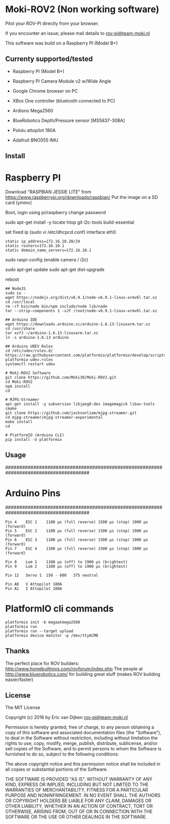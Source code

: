 # Moki-ROV2 (Non working software)

Pilot your ROV-PI directly from your browser.

If you encounter an issue; please mail details to <rov-pi@team-moki.nl>

This software was build on a Raspberry PI (Model B+)

## Currenty supported/tested 

* Raspberry PI (Model B+)
* Raspberry PI Camera Module v2 w/Wide Angle
* Google Chrome browser on PC
* XBox One controller (bluetooth connected to PC)

* Ardiono Mega2560
* BlueRobotics Depth/Pressure sensor [MS5837-30BA]
* Pololu attopilot 180A
* Adafruit BNO055 IMU

## Install

# Raspberry PI
Download "RASPBIAN JESSIE LITE" from https://www.raspberrypi.org/downloads/raspbian/
Put the image on a SD card (ymmv)

Boot, login using pi/raspberry
change password

sudo apt-get install -y locate htop git i2c-tools build-essential

set fixed ip (sudo vi /etc/dhcpcd.conf)
interface eth0
```
static ip_address=172.16.10.20/24
static routers=172.16.10.1
static domain_name_servers=172.16.10.1
```

sudo raspi-config (enable camera / i2c)

sudo apt-get update
sudo apt-get dist-upgrade

reboot 

```
## NodeJS
sudo su -
wget https://nodejs.org/dist/v6.9.1/node-v6.9.1-linux-armv6l.tar.xz
cd /usr/local
rm -rf bin/node bin/npm include/node lib/node
tar --strip-components 1 -xJf /root/node-v6.9.1-linux-armv6l.tar.xz

## Arduino IDE
wget https://downloads.arduino.cc/arduino-1.6.13-linuxarm.tar.xz
cd /usr/share
tar xvfJ ~/arduino-1.6.13-linuxarm.tar.xz
ln -s arduino-1.6.13 arduino

## Arduino UDEV Rules
cd /etc/udev/rules.d/
https://raw.githubusercontent.com/platformio/platformio/develop/scripts/99-platformio-udev.rules
systemctl restart udev

# Moki-ROV2 Software
git clone https://github.com/Moki38/Moki-ROV2.git
cd Moki-ROV2
npm install 
cd 

# MJPG-Streamer
apt-get install -y subversion libjpeg8-dev imagemagick libav-tools cmake
git clone https://github.com/jacksonliam/mjpg-streamer.git
cd mjpg-streamer/mjpg-streamer-experimental
make install
cd 

# PlatformIO (Arduino CLI)
pip install -U platformio
```

## Usage

######################################################################################
#                   Arduino Pins
######################################################################################
```
Pin 4    ESC 1    1100 μs (full reverse) 1500 μs (stop) 1900 μs (forward)    
Pin 5    ESC 2    1100 μs (full reverse) 1500 μs (stop) 1900 μs (forward)
Pin 6    ESC 3    1100 μs (full reverse) 1500 μs (stop) 1900 μs (forward)
Pin 7    ESC 4    1100 μs (full reverse) 1500 μs (stop) 1900 μs (forward)

Pin 8    Lum 1    1100 μs (off) to 1900 μs (brightest)
Pin 9    Lum 2    1100 μs (off) to 1900 μs (brightest)

Pin 12   Servo 1  150 - 600   375 neutral

Pin A0   V Attopilot 180A
Pin A1   I Attopilot 180A
```

# PlatformIO cli commands
```
platformio init -b megaatmega2560
platformio run
platformio run --target upload
platformio device monitor -p /dev/ttyACM0
```

## Thanks

The perfect place for ROV builders: http://www.homebuiltrovs.com/rovforum/index.php
The people at http://www.bluerobotics.com/ for building great stuff (makes ROV building easier/faster)

## License

The MIT License

Copyright (c) 2016 by Eric van Dijken <rov-pi@team-moki.nl>

Permission is hereby granted, free of charge, to any person obtaining a copy
of this software and associated documentation files (the "Software"), to deal
in the Software without restriction, including without limitation the rights
to use, copy, modify, merge, publish, distribute, sublicense, and/or sell
copies of the Software, and to permit persons to whom the Software is
furnished to do so, subject to the following conditions:

The above copyright notice and this permission notice shall be included in
all copies or substantial portions of the Software.

THE SOFTWARE IS PROVIDED "AS IS", WITHOUT WARRANTY OF ANY KIND, EXPRESS OR
IMPLIED, INCLUDING BUT NOT LIMITED TO THE WARRANTIES OF MERCHANTABILITY,
FITNESS FOR A PARTICULAR PURPOSE AND NONINFRINGEMENT. IN NO EVENT SHALL THE
AUTHORS OR COPYRIGHT HOLDERS BE LIABLE FOR ANY CLAIM, DAMAGES OR OTHER
LIABILITY, WHETHER IN AN ACTION OF CONTRACT, TORT OR OTHERWISE, ARISING FROM,
OUT OF OR IN CONNECTION WITH THE SOFTWARE OR THE USE OR OTHER DEALINGS IN
THE SOFTWARE.
